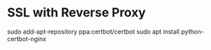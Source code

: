 # SSL with Reverse Proxy

sudo add-apt-repository ppa:certbot/certbot
sudo apt install python-certbot-nginx
